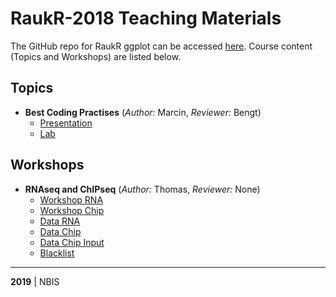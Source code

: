 # RaukR-2018 Teaching Materials

The GitHub repo for RaukR ggplot can be accessed [here](https://github.com/NBISweden/RaukR-2018). Course content (Topics and Workshops) are listed below.

## Topics

<!--- Dummy example (remove when real entries exist): --->
* **Best Coding Practises** (*Author:* Marcin, *Reviewer:* Bengt)
    + [Presentation](best_coding_practises_Marcin/presentation/pres_best_coding_practises.html)
    + [Lab](best_coding_practises_Marcin/lab/BestCodingPractisesLab.html)


## Workshops

<!--- Dummy example (remove when real entries exist): --->
* **RNAseq and ChIPseq** (*Author:* Thomas, *Reviewer:* None)
    + [Workshop RNA](rnaseq_thomas/lab_rnaseq.html)
    + [Workshop Chip](csaw_thomas/Chip.html)
    + [Data RNA](https://www.icloud.com/iclouddrive/0gULGdLW96lo06ZK87Ok9hOzQ#RNA.zip)
    + [Data Chip](https://www.icloud.com/iclouddrive/0Va02fHythRPWy1MCDqGLDv0A#REST.zip)
    + [Data Chip Input](https://www.icloud.com/iclouddrive/0UjuSlvlcBQ7xcmbfevkk7cNw#Input.zip)
    + [Blacklist](https://www.icloud.com/iclouddrive/0K7YPPVa8nQUR3qT_pVVC6Ucg#dukeExcludeRegions.bed.zip)
	

---

**2019** | NBIS

